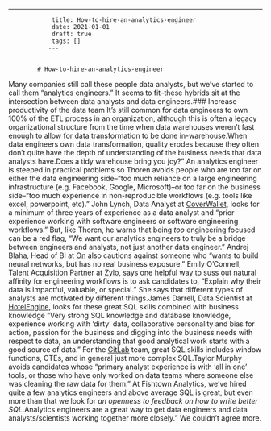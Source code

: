 ---
                title: How-to-hire-an-analytics-engineer
                date: 2021-01-01    
                draft: true
                tags: []
               ---


            # How-to-hire-an-analytics-engineer

Many companies still call these people data analysts, but we’ve started to call them “analytics engineers.” It seems to fit–these hybrids sit at the intersection between data analysts and data engineers.### Increase productivity of the data team
It’s still common for data engineers to own 100% of the ETL process in an organization, although this is often a legacy organizational structure from the time when data warehouses weren’t fast enough to allow for data transformation to be done in-warehouse.When data engineers own data transformation, quality erodes because they often don’t quite have the depth of understanding of the business needs that data analysts have.Does a tidy warehouse bring you joy?” An analytics engineer is steeped in practical problems so Thoren avoids people who are too far on either the data engineering side–“too much reliance on a large engineering infrastructure (e.g. Facebook, Google, Microsoft)–or too far on the business side–“too much experience in non-reproducible workflows (e.g. tools like excel, powerpoint, etc).”
John Lynch, Data Analyst at [CoverWallet](https://www.coverwallet.com/), looks for a minimum of three years of experience as a data analyst and “prior experience working with software engineers or software engineering workflows.” But, like Thoren, he warns that being *too* engineering focused can be a red flag, “We want our analytics engineers to truly be a bridge between engineers and analysts, not just another data engineer.”
Andrej Blaha, Head of BI at [On](https://www.on-running.com/en-us/) also cautions against someone who “wants to build neural networks, but has no real business exposure.”
Emily O’Connell, Talent Acquisition Partner at [Zylo](https://zylo.com/), says one helpful way to suss out natural affinity for engineering workflows is to ask candidates to, “Explain why their data is impactful, valuable, or special.” She says that different types of analysts are motivated by different things.James Darrell, Data Scientist at [HotelEngine](https://www.hotelengine.com/), looks for these great SQL skills combined with business knowledge “Very strong SQL knowledge and database knowledge, experience working with ‘dirty’ data, collaborative personality and bias for action, passion for the business and digging into the business needs with respect to data, an understanding that good analytical work starts with a good source of data.”
For the [GitLab](https://about.gitlab.com/) team, great SQL skills includes window functions, CTEs, and in general just more complex SQL.Taylor Murphy avoids candidates whose “primary analyst experience is with ‘all in one’ tools, or those who have only worked on data teams where someone else was cleaning the raw data for them.”
At Fishtown Analytics, we’ve hired quite a few analytics engineers and above average SQL is great, but even more than that we look for *an openness to feedback on how to write better SQL*.Analytics engineers are a great way to get data engineers and data analysts/scientists working together more closely.”
We couldn’t agree more.